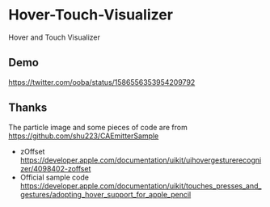 # Hover-Touch-Visualizer
Hover and Touch Visualizer

## Demo
https://twitter.com/ooba/status/1586556353954209792

## Thanks
The particle image and some pieces of code are from https://github.com/shu223/CAEmitterSample

- zOffset
https://developer.apple.com/documentation/uikit/uihovergesturerecognizer/4098402-zoffset
- Official sample code
https://developer.apple.com/documentation/uikit/touches_presses_and_gestures/adopting_hover_support_for_apple_pencil
